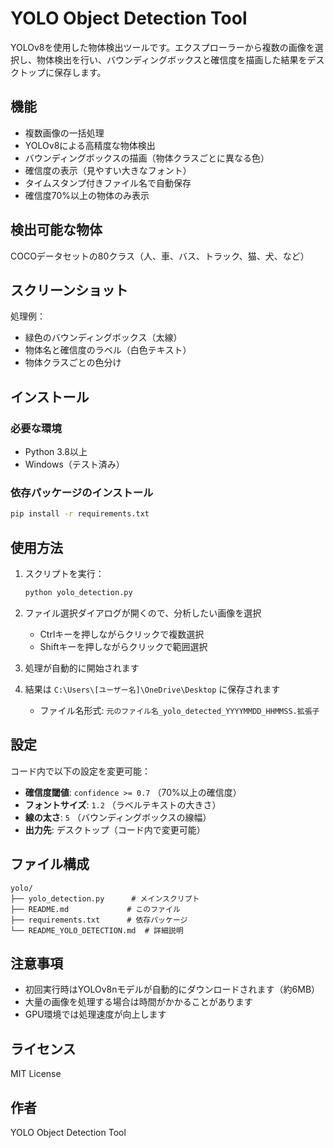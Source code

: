 # YOLO Object Detection Tool

YOLOv8を使用した物体検出ツールです。エクスプローラーから複数の画像を選択し、物体検出を行い、バウンディングボックスと確信度を描画した結果をデスクトップに保存します。

## 機能

- 複数画像の一括処理
- YOLOv8による高精度な物体検出
- バウンディングボックスの描画（物体クラスごとに異なる色）
- 確信度の表示（見やすい大きなフォント）
- タイムスタンプ付きファイル名で自動保存
- 確信度70%以上の物体のみ表示

## 検出可能な物体

COCOデータセットの80クラス（人、車、バス、トラック、猫、犬、など）

## スクリーンショット

処理例：
- 緑色のバウンディングボックス（太線）
- 物体名と確信度のラベル（白色テキスト）
- 物体クラスごとの色分け

## インストール

### 必要な環境
- Python 3.8以上
- Windows（テスト済み）

### 依存パッケージのインストール
```bash
pip install -r requirements.txt
```

## 使用方法

1. スクリプトを実行：
   ```bash
   python yolo_detection.py
   ```

2. ファイル選択ダイアログが開くので、分析したい画像を選択
   - Ctrlキーを押しながらクリックで複数選択
   - Shiftキーを押しながらクリックで範囲選択

3. 処理が自動的に開始されます

4. 結果は `C:\Users\[ユーザー名]\OneDrive\Desktop` に保存されます
   - ファイル名形式: `元のファイル名_yolo_detected_YYYYMMDD_HHMMSS.拡張子`

## 設定

コード内で以下の設定を変更可能：

- **確信度閾値**: `confidence >= 0.7` （70%以上の確信度）
- **フォントサイズ**: `1.2` （ラベルテキストの大きさ）
- **線の太さ**: `5` （バウンディングボックスの線幅）
- **出力先**: デスクトップ（コード内で変更可能）

## ファイル構成

```
yolo/
├── yolo_detection.py      # メインスクリプト
├── README.md             # このファイル
├── requirements.txt      # 依存パッケージ
└── README_YOLO_DETECTION.md  # 詳細説明
```

## 注意事項

- 初回実行時はYOLOv8nモデルが自動的にダウンロードされます（約6MB）
- 大量の画像を処理する場合は時間がかかることがあります
- GPU環境では処理速度が向上します

## ライセンス

MIT License

## 作者

YOLO Object Detection Tool